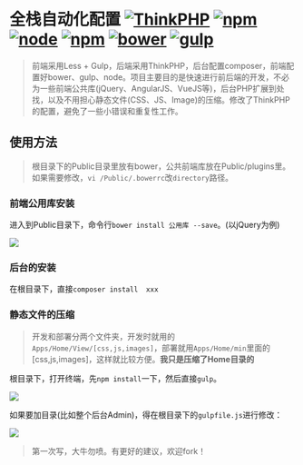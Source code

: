 # 全栈自动化配置 [![ThinkPHP](http://shields.hust.cc/ThinkPHP-3.2-blue.svg)]() [![npm](http://shields.hust.cc/npm-3.10.8-brightgreen.svg)]() [![node](http://shields.hust.cc/node-4.4.3-green.svg)]() [![npm](http://shields.hust.cc/npm-3.10.8-brightgreen.svg)]() [![bower](http://shields.hust.cc/bower-1.7.9-yellow.svg)]()  [![gulp](http://shields.hust.cc/gulp-3.9.1-blue.svg)]()


> 前端采用Less + Gulp，后端采用ThinkPHP，后台配置composer，前端配置好bower、gulp、node。项目主要目的是快速进行前后端的开发，不必为一些前端公共库(jQuery、AngularJS、VueJS等)，后台PHP扩展到处找，以及不用担心静态文件(CSS、JS、Image)的压缩。修改了ThinkPHP的配置，避免了一些小错误和重复性工作。


## 使用方法

> 根目录下的Public目录里放有bower，公共前端库放在Public/plugins里。如果需要修改，`vi /Public/.bowerrc`改`directory`路径。

### 前端公用库安装

进入到Public目录下，命令行`bower install 公用库 --save`。(以jQuery为例)

![](http://7xi72v.com1.z0.glb.clouddn.com/16-11-3/7778301.jpg)

### 后台的安装
在根目录下，直接`composer install  xxx`

### 静态文件的压缩

>  开发和部署分两个文件夹，开发时就用的`Apps/Home/View/[css,js,images]`，部署就用`Apps/Home/min`里面的[css,js,images]，这样就比较方便。**我只是压缩了Home目录的**

根目录下，打开终端，先`npm install`一下，然后直接`gulp`。

![](http://7xi72v.com1.z0.glb.clouddn.com/16-11-3/68288071.jpg)

如果要加目录(比如整个后台Admin)，得在根目录下的`gulpfile.js`进行修改：

![](http://7xi72v.com1.z0.glb.clouddn.com/16-11-3/91474908.jpg)


> 第一次写，大牛勿喷。有更好的建议，欢迎fork！



